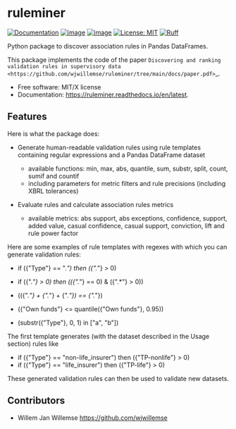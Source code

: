 # ruleminer

[![Documentation](https://readthedocs.org/projects/ruleminer/badge)](https://ruleminer.readthedocs.io/en/latest/)
[![image](https://img.shields.io/pypi/v/ruleminer.svg)](https://pypi.python.org/pypi/ruleminer)
[![image](https://img.shields.io/pypi/pyversions/ruleminer.svg)](https://pypi.python.org/pypi/ruleminer)
[![License: MIT](https://img.shields.io/badge/License-MIT-yellow.svg)](https://opensource.org/licenses/MIT)
[![Ruff](https://img.shields.io/endpoint?url=https://raw.githubusercontent.com/astral-sh/ruff/main/assets/badge/v2.json)](https://github.com/astral-sh/ruff)

Python package to discover association rules in Pandas DataFrames. 

This package implements the code of the paper `Discovering and ranking validation rules in supervisory data <https://github.com/wjwillemse/ruleminer/tree/main/docs/paper.pdf>`_.

-   Free software: MIT/X license
-   Documentation: <https://ruleminer.readthedocs.io/en/latest>.

## Features

Here is what the package does:

- Generate human-readable validation rules using rule templates containing regular expressions and a Pandas DataFrame dataset

  - available functions: min, max, abs, quantile, sum, substr, split, count, sumif and countif
  - including parameters for metric filters and rule precisions (including XBRL tolerances)

- Evaluate rules and calculate association rules metrics

  - available metrics: abs support, abs exceptions, confidence, support, added value, casual confidence, casual support, conviction, lift and rule power factor

Here are some examples of rule templates with regexes with which you can generate validation rules:

- if ({"Type"} == ".*") then ({".*"} > 0)

- if ({".*"} > 0) then (({".*"} == 0) & ({".*"} > 0))

- (({".*"} + {".*"} + {".*"}) == {".*"})

- ({"Own funds"} <= quantile({"Own funds"}, 0.95))

- (substr({"Type"}, 0, 1) in ["a", "b"])

The first template generates (with the dataset described in the Usage section) rules like

- if ({"Type"} == "non-life_insurer") then ({"TP-nonlife"} > 0)
- if ({"Type"} == "life_insurer") then ({"TP-life"} > 0)

These generated validation rules can then be used to validate new datasets.

## Contributors

* Willem Jan Willemse <https://github.com/wjwillemse>

